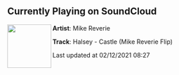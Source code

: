 ## Currently Playing on SoundCloud

[<img align="left" width="100" src="https://i1.sndcdn.com/artworks-GRGwVvCLci5j9z6S-3hJvdg-t50x50.jpg">](https://soundcloud.com/mikereveriemr/halsey-castle-mike-reverie-flip)

**Artist**: Mike Reverie 

**Track**: Halsey - Castle (Mike Reverie Flip)

Last updated at 02/12/2021 08:27
